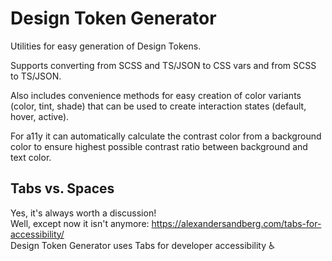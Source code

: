 # Design Token Generator

Utilities for easy generation of Design Tokens.

Supports converting from SCSS and TS/JSON to CSS vars and from SCSS to TS/JSON.

Also includes convenience methods for easy creation of color variants (color, tint, shade) that can be used to create interaction states (default, hover, active).

For a11y it can automatically calculate the contrast color from a background color to ensure highest possible contrast ratio between background and text color.

<!--
TODO Add section on contrast color, how it's calculated, WCAG etc.

## Contrast color

### YIQ / Color Brightness

https://www.w3.org/TR/AERT/#color-contrast
Calculation: https://en.wikipedia.org/wiki/YIQ#From_RGB_to_YIQ -->

## Tabs vs. Spaces

Yes, it's always worth a discussion!  
Well, except now it isn't anymore: https://alexandersandberg.com/tabs-for-accessibility/  
Design Token Generator uses Tabs for developer accessibility :wheelchair:
